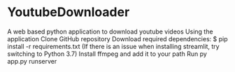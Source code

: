 # YoutubeDownloader
A web based python application to download youtube videos
Using the application
Clone GitHub repository
Download required dependencies: $ pip install -r requirements.txt (If there is an issue when installing streamlit, try switching to Python 3.7)
Install ffmpeg and add it to your path
Run py app.py runserver
